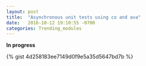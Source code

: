 ```yaml
---
layout: post
title:  "Asynchronous unit tests using co and ava"
date:   2016-10-12 19:10:55 -0700
categories: Trending_modules
---
```


**In progress**



{% gist 4d258183ee7149d0f9e5a35d5647bd7b %}
